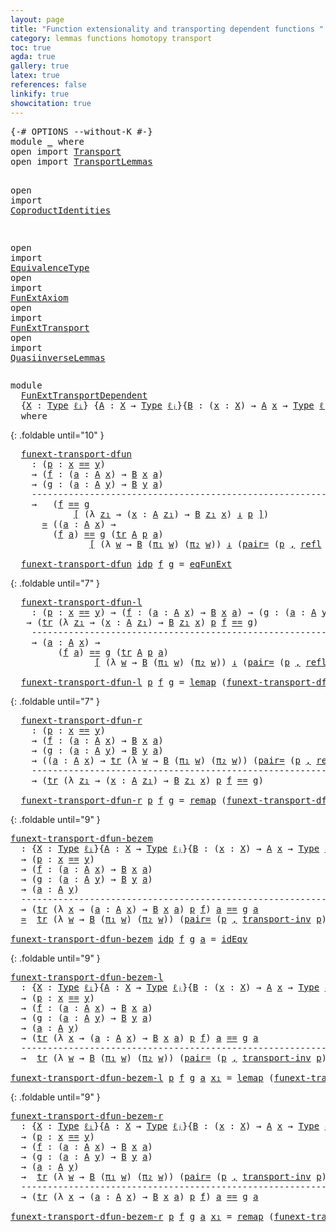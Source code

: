 ```yaml
---
layout: page
title: "Function extensionality and transporting dependent functions "
category: lemmas functions homotopy transport
toc: true
agda: true
gallery: true
latex: true
references: false
linkify: true
showcitation: true
---
```


<div class="hide" >
<pre class="Agda">
<a id="271" class="Symbol">{-#</a> <a id="275" class="Keyword">OPTIONS</a> <a id="283" class="Pragma">--without-K</a> <a id="295" class="Symbol">#-}</a>
<a id="299" class="Keyword">module</a> <a id="306" href="FunExtTransportDependent.html" class="Module">_</a> <a id="308" class="Keyword">where</a>
<a id="314" class="Keyword">open</a> <a id="319" class="Keyword">import</a> <a id="326" href="Transport.html" class="Module">Transport</a>
<a id="336" class="Keyword">open</a> <a id="341" class="Keyword">import</a> <a id="348" href="TransportLemmas.html" class="Module">TransportLemmas</a>

<a id="365" class="Keyword">open</a> <a id="370" class="Keyword">import</a> <a id="377" href="CoproductIdentities.html" class="Module">CoproductIdentities</a>

<a id="398" class="Keyword">open</a> <a id="403" class="Keyword">import</a> <a id="410" href="EquivalenceType.html" class="Module">EquivalenceType</a>
<a id="426" class="Keyword">open</a> <a id="431" class="Keyword">import</a> <a id="438" href="FunExtAxiom.html" class="Module">FunExtAxiom</a>
<a id="450" class="Keyword">open</a> <a id="455" class="Keyword">import</a> <a id="462" href="FunExtTransport.html" class="Module">FunExtTransport</a>
<a id="478" class="Keyword">open</a> <a id="483" class="Keyword">import</a> <a id="490" href="QuasiinverseLemmas.html" class="Module">QuasiinverseLemmas</a>
</pre>
</div>

<pre class="Agda">
<a id="541" class="Keyword">module</a>
  <a id="FunExtTransportDependent"></a><a id="550" href="FunExtTransportDependent.html#550" class="Module">FunExtTransportDependent</a>
  <a id="577" class="Symbol">{</a><a id="578" href="FunExtTransportDependent.html#578" class="Bound">X</a> <a id="580" class="Symbol">:</a> <a id="582" href="Intro.html#2793" class="Function">Type</a> <a id="587" href="Intro.html#3375" class="Generalizable">ℓᵢ</a><a id="589" class="Symbol">}</a> <a id="591" class="Symbol">{</a><a id="592" href="FunExtTransportDependent.html#592" class="Bound">A</a> <a id="594" class="Symbol">:</a> <a id="596" href="FunExtTransportDependent.html#578" class="Bound">X</a> <a id="598" class="Symbol">→</a> <a id="600" href="Intro.html#2793" class="Function">Type</a> <a id="605" href="Intro.html#3378" class="Generalizable">ℓⱼ</a><a id="607" class="Symbol">}{</a><a id="609" href="FunExtTransportDependent.html#609" class="Bound">B</a> <a id="611" class="Symbol">:</a> <a id="613" class="Symbol">(</a><a id="614" href="FunExtTransportDependent.html#614" class="Bound">x</a> <a id="616" class="Symbol">:</a> <a id="618" href="FunExtTransportDependent.html#578" class="Bound">X</a><a id="619" class="Symbol">)</a> <a id="621" class="Symbol">→</a> <a id="623" href="FunExtTransportDependent.html#592" class="Bound">A</a> <a id="625" href="FunExtTransportDependent.html#614" class="Bound">x</a> <a id="627" class="Symbol">→</a> <a id="629" href="Intro.html#2793" class="Function">Type</a> <a id="634" href="Intro.html#3378" class="Generalizable">ℓⱼ</a><a id="636" class="Symbol">}{</a><a id="638" href="FunExtTransportDependent.html#638" class="Bound">x</a> <a id="640" href="FunExtTransportDependent.html#640" class="Bound">y</a> <a id="642" class="Symbol">:</a> <a id="644" href="FunExtTransportDependent.html#578" class="Bound">X</a><a id="645" class="Symbol">}</a>
  <a id="649" class="Keyword">where</a>
</pre>

{: .foldable until="10" }
<pre class="Agda">
  <a id="FunExtTransportDependent.funext-transport-dfun"></a><a id="708" href="FunExtTransportDependent.html#708" class="Function">funext-transport-dfun</a>
    <a id="734" class="Symbol">:</a> <a id="736" class="Symbol">(</a><a id="737" href="FunExtTransportDependent.html#737" class="Bound">p</a> <a id="739" class="Symbol">:</a> <a id="741" href="FunExtTransportDependent.html#638" class="Bound">x</a> <a id="743" href="BasicTypes.html#4338" class="Datatype Operator">==</a> <a id="746" href="FunExtTransportDependent.html#640" class="Bound">y</a><a id="747" class="Symbol">)</a>
    <a id="753" class="Symbol">→</a> <a id="755" class="Symbol">(</a><a id="756" href="FunExtTransportDependent.html#756" class="Bound">f</a> <a id="758" class="Symbol">:</a> <a id="760" class="Symbol">(</a><a id="761" href="FunExtTransportDependent.html#761" class="Bound">a</a> <a id="763" class="Symbol">:</a> <a id="765" href="FunExtTransportDependent.html#592" class="Bound">A</a> <a id="767" href="FunExtTransportDependent.html#638" class="Bound">x</a><a id="768" class="Symbol">)</a> <a id="770" class="Symbol">→</a> <a id="772" href="FunExtTransportDependent.html#609" class="Bound">B</a> <a id="774" href="FunExtTransportDependent.html#638" class="Bound">x</a> <a id="776" href="FunExtTransportDependent.html#761" class="Bound">a</a><a id="777" class="Symbol">)</a>
    <a id="783" class="Symbol">→</a> <a id="785" class="Symbol">(</a><a id="786" href="FunExtTransportDependent.html#786" class="Bound">g</a> <a id="788" class="Symbol">:</a> <a id="790" class="Symbol">(</a><a id="791" href="FunExtTransportDependent.html#791" class="Bound">a</a> <a id="793" class="Symbol">:</a> <a id="795" href="FunExtTransportDependent.html#592" class="Bound">A</a> <a id="797" href="FunExtTransportDependent.html#640" class="Bound">y</a><a id="798" class="Symbol">)</a> <a id="800" class="Symbol">→</a> <a id="802" href="FunExtTransportDependent.html#609" class="Bound">B</a> <a id="804" href="FunExtTransportDependent.html#640" class="Bound">y</a> <a id="806" href="FunExtTransportDependent.html#791" class="Bound">a</a><a id="807" class="Symbol">)</a>
    <a id="813" class="Comment">----------------------------------------------------------------------------</a>
    <a id="894" class="Symbol">→</a>   <a id="898" class="Symbol">(</a><a id="899" href="FunExtTransportDependent.html#756" class="Bound">f</a> <a id="901" href="Transport.html#1598" class="Function">==</a> <a id="904" href="FunExtTransportDependent.html#786" class="Bound">g</a>
            <a id="918" href="Transport.html#1598" class="Function">[</a> <a id="920" class="Symbol">(λ</a> <a id="923" href="FunExtTransportDependent.html#923" class="Bound">z₁</a> <a id="926" class="Symbol">→</a> <a id="928" class="Symbol">(</a><a id="929" href="FunExtTransportDependent.html#929" class="Bound">x</a> <a id="931" class="Symbol">:</a> <a id="933" href="FunExtTransportDependent.html#592" class="Bound">A</a> <a id="935" href="FunExtTransportDependent.html#923" class="Bound">z₁</a><a id="937" class="Symbol">)</a> <a id="939" class="Symbol">→</a> <a id="941" href="FunExtTransportDependent.html#609" class="Bound">B</a> <a id="943" href="FunExtTransportDependent.html#923" class="Bound">z₁</a> <a id="946" href="FunExtTransportDependent.html#929" class="Bound">x</a><a id="947" class="Symbol">)</a> <a id="949" href="Transport.html#1598" class="Function">↓</a> <a id="951" href="FunExtTransportDependent.html#737" class="Bound">p</a> <a id="953" href="Transport.html#1598" class="Function">]</a><a id="954" class="Symbol">)</a>
      <a id="962" href="EquivalenceType.html#1435" class="Function Operator">≃</a> <a id="964" class="Symbol">((</a><a id="966" href="FunExtTransportDependent.html#966" class="Bound">a</a> <a id="968" class="Symbol">:</a> <a id="970" href="FunExtTransportDependent.html#592" class="Bound">A</a> <a id="972" href="FunExtTransportDependent.html#638" class="Bound">x</a><a id="973" class="Symbol">)</a> <a id="975" class="Symbol">→</a>
        <a id="985" class="Symbol">(</a><a id="986" href="FunExtTransportDependent.html#756" class="Bound">f</a> <a id="988" href="FunExtTransportDependent.html#966" class="Bound">a</a><a id="989" class="Symbol">)</a> <a id="991" href="Transport.html#1598" class="Function">==</a> <a id="994" href="FunExtTransportDependent.html#786" class="Bound">g</a> <a id="996" class="Symbol">(</a><a id="997" href="Transport.html#663" class="Function">tr</a> <a id="1000" href="FunExtTransportDependent.html#592" class="Bound">A</a> <a id="1002" href="FunExtTransportDependent.html#737" class="Bound">p</a> <a id="1004" href="FunExtTransportDependent.html#966" class="Bound">a</a><a id="1005" class="Symbol">)</a>
               <a id="1022" href="Transport.html#1598" class="Function">[</a> <a id="1024" class="Symbol">(λ</a> <a id="1027" href="FunExtTransportDependent.html#1027" class="Bound">w</a> <a id="1029" class="Symbol">→</a> <a id="1031" href="FunExtTransportDependent.html#609" class="Bound">B</a> <a id="1033" class="Symbol">(</a><a id="1034" href="BasicTypes.html#1597" class="Field">π₁</a> <a id="1037" href="FunExtTransportDependent.html#1027" class="Bound">w</a><a id="1038" class="Symbol">)</a> <a id="1040" class="Symbol">(</a><a id="1041" href="BasicTypes.html#1608" class="Field">π₂</a> <a id="1044" href="FunExtTransportDependent.html#1027" class="Bound">w</a><a id="1045" class="Symbol">))</a> <a id="1048" href="Transport.html#1598" class="Function">↓</a> <a id="1050" class="Symbol">(</a><a id="1051" href="CoproductIdentities.html#2735" class="Function">pair=</a> <a id="1057" class="Symbol">(</a><a id="1058" href="FunExtTransportDependent.html#737" class="Bound">p</a> <a id="1060" href="BasicTypes.html#1581" class="InductiveConstructor Operator">,</a> <a id="1062" href="BasicTypes.html#4630" class="Function">refl</a> <a id="1067" class="Symbol">(</a><a id="1068" href="Transport.html#663" class="Function">tr</a> <a id="1071" href="FunExtTransportDependent.html#592" class="Bound">A</a> <a id="1073" href="FunExtTransportDependent.html#737" class="Bound">p</a> <a id="1075" href="FunExtTransportDependent.html#966" class="Bound">a</a><a id="1076" class="Symbol">)))</a> <a id="1080" href="Transport.html#1598" class="Function">]</a><a id="1081" class="Symbol">)</a>

  <a id="1086" href="FunExtTransportDependent.html#708" class="Function">funext-transport-dfun</a> <a id="1108" href="BasicTypes.html#4393" class="InductiveConstructor">idp</a> <a id="1112" href="FunExtTransportDependent.html#1112" class="Bound">f</a> <a id="1114" href="FunExtTransportDependent.html#1114" class="Bound">g</a> <a id="1116" class="Symbol">=</a> <a id="1118" href="FunExtAxiom.html#772" class="Function">eqFunExt</a>
</pre>

{: .foldable until="7" }
<pre class="Agda">
  <a id="FunExtTransportDependent.funext-transport-dfun-l"></a><a id="1179" href="FunExtTransportDependent.html#1179" class="Function">funext-transport-dfun-l</a>
    <a id="1207" class="Symbol">:</a> <a id="1209" class="Symbol">(</a><a id="1210" href="FunExtTransportDependent.html#1210" class="Bound">p</a> <a id="1212" class="Symbol">:</a> <a id="1214" href="FunExtTransportDependent.html#638" class="Bound">x</a> <a id="1216" href="BasicTypes.html#4338" class="Datatype Operator">==</a> <a id="1219" href="FunExtTransportDependent.html#640" class="Bound">y</a><a id="1220" class="Symbol">)</a> <a id="1222" class="Symbol">→</a> <a id="1224" class="Symbol">(</a><a id="1225" href="FunExtTransportDependent.html#1225" class="Bound">f</a> <a id="1227" class="Symbol">:</a> <a id="1229" class="Symbol">(</a><a id="1230" href="FunExtTransportDependent.html#1230" class="Bound">a</a> <a id="1232" class="Symbol">:</a> <a id="1234" href="FunExtTransportDependent.html#592" class="Bound">A</a> <a id="1236" href="FunExtTransportDependent.html#638" class="Bound">x</a><a id="1237" class="Symbol">)</a> <a id="1239" class="Symbol">→</a> <a id="1241" href="FunExtTransportDependent.html#609" class="Bound">B</a> <a id="1243" href="FunExtTransportDependent.html#638" class="Bound">x</a> <a id="1245" href="FunExtTransportDependent.html#1230" class="Bound">a</a><a id="1246" class="Symbol">)</a> <a id="1248" class="Symbol">→</a> <a id="1250" class="Symbol">(</a><a id="1251" href="FunExtTransportDependent.html#1251" class="Bound">g</a> <a id="1253" class="Symbol">:</a> <a id="1255" class="Symbol">(</a><a id="1256" href="FunExtTransportDependent.html#1256" class="Bound">a</a> <a id="1258" class="Symbol">:</a> <a id="1260" href="FunExtTransportDependent.html#592" class="Bound">A</a> <a id="1262" href="FunExtTransportDependent.html#640" class="Bound">y</a><a id="1263" class="Symbol">)</a> <a id="1265" class="Symbol">→</a> <a id="1267" href="FunExtTransportDependent.html#609" class="Bound">B</a> <a id="1269" href="FunExtTransportDependent.html#640" class="Bound">y</a> <a id="1271" href="FunExtTransportDependent.html#1256" class="Bound">a</a><a id="1272" class="Symbol">)</a>
   <a id="1277" class="Symbol">→</a> <a id="1279" class="Symbol">(</a><a id="1280" href="Transport.html#663" class="Function">tr</a> <a id="1283" class="Symbol">(λ</a> <a id="1286" href="FunExtTransportDependent.html#1286" class="Bound">z₁</a> <a id="1289" class="Symbol">→</a> <a id="1291" class="Symbol">(</a><a id="1292" href="FunExtTransportDependent.html#1292" class="Bound">x</a> <a id="1294" class="Symbol">:</a> <a id="1296" href="FunExtTransportDependent.html#592" class="Bound">A</a> <a id="1298" href="FunExtTransportDependent.html#1286" class="Bound">z₁</a><a id="1300" class="Symbol">)</a> <a id="1302" class="Symbol">→</a> <a id="1304" href="FunExtTransportDependent.html#609" class="Bound">B</a> <a id="1306" href="FunExtTransportDependent.html#1286" class="Bound">z₁</a> <a id="1309" href="FunExtTransportDependent.html#1292" class="Bound">x</a><a id="1310" class="Symbol">)</a> <a id="1312" href="FunExtTransportDependent.html#1210" class="Bound">p</a> <a id="1314" href="FunExtTransportDependent.html#1225" class="Bound">f</a> <a id="1316" href="BasicTypes.html#4338" class="Datatype Operator">==</a> <a id="1319" href="FunExtTransportDependent.html#1251" class="Bound">g</a><a id="1320" class="Symbol">)</a>
    <a id="1326" class="Comment">---------------------------------------------------------------------------</a>
    <a id="1406" class="Symbol">→</a> <a id="1408" class="Symbol">(</a><a id="1409" href="FunExtTransportDependent.html#1409" class="Bound">a</a> <a id="1411" class="Symbol">:</a> <a id="1413" href="FunExtTransportDependent.html#592" class="Bound">A</a> <a id="1415" href="FunExtTransportDependent.html#638" class="Bound">x</a><a id="1416" class="Symbol">)</a> <a id="1418" class="Symbol">→</a>
         <a id="1429" class="Symbol">(</a><a id="1430" href="FunExtTransportDependent.html#1225" class="Bound">f</a> <a id="1432" href="FunExtTransportDependent.html#1409" class="Bound">a</a><a id="1433" class="Symbol">)</a> <a id="1435" href="Transport.html#1598" class="Function">==</a> <a id="1438" href="FunExtTransportDependent.html#1251" class="Bound">g</a> <a id="1440" class="Symbol">(</a><a id="1441" href="Transport.html#663" class="Function">tr</a> <a id="1444" href="FunExtTransportDependent.html#592" class="Bound">A</a> <a id="1446" href="FunExtTransportDependent.html#1210" class="Bound">p</a> <a id="1448" href="FunExtTransportDependent.html#1409" class="Bound">a</a><a id="1449" class="Symbol">)</a>
                <a id="1467" href="Transport.html#1598" class="Function">[</a> <a id="1469" class="Symbol">(λ</a> <a id="1472" href="FunExtTransportDependent.html#1472" class="Bound">w</a> <a id="1474" class="Symbol">→</a> <a id="1476" href="FunExtTransportDependent.html#609" class="Bound">B</a> <a id="1478" class="Symbol">(</a><a id="1479" href="BasicTypes.html#1597" class="Field">π₁</a> <a id="1482" href="FunExtTransportDependent.html#1472" class="Bound">w</a><a id="1483" class="Symbol">)</a> <a id="1485" class="Symbol">(</a><a id="1486" href="BasicTypes.html#1608" class="Field">π₂</a> <a id="1489" href="FunExtTransportDependent.html#1472" class="Bound">w</a><a id="1490" class="Symbol">))</a> <a id="1493" href="Transport.html#1598" class="Function">↓</a> <a id="1495" class="Symbol">(</a><a id="1496" href="CoproductIdentities.html#2735" class="Function">pair=</a> <a id="1502" class="Symbol">(</a><a id="1503" href="FunExtTransportDependent.html#1210" class="Bound">p</a> <a id="1505" href="BasicTypes.html#1581" class="InductiveConstructor Operator">,</a> <a id="1507" href="BasicTypes.html#4630" class="Function">refl</a> <a id="1512" class="Symbol">(</a><a id="1513" href="Transport.html#663" class="Function">tr</a> <a id="1516" href="FunExtTransportDependent.html#592" class="Bound">A</a> <a id="1518" href="FunExtTransportDependent.html#1210" class="Bound">p</a> <a id="1520" href="FunExtTransportDependent.html#1409" class="Bound">a</a><a id="1521" class="Symbol">)))</a> <a id="1525" href="Transport.html#1598" class="Function">]</a>

  <a id="1530" href="FunExtTransportDependent.html#1179" class="Function">funext-transport-dfun-l</a> <a id="1554" href="FunExtTransportDependent.html#1554" class="Bound">p</a> <a id="1556" href="FunExtTransportDependent.html#1556" class="Bound">f</a> <a id="1558" href="FunExtTransportDependent.html#1558" class="Bound">g</a> <a id="1560" class="Symbol">=</a> <a id="1562" href="EquivalenceType.html#1651" class="Function">lemap</a> <a id="1568" class="Symbol">(</a><a id="1569" href="FunExtTransportDependent.html#708" class="Function">funext-transport-dfun</a> <a id="1591" href="FunExtTransportDependent.html#1554" class="Bound">p</a> <a id="1593" class="Symbol">_</a> <a id="1595" class="Symbol">_)</a>
</pre>

{: .foldable until="7" }
<pre class="Agda">
  <a id="FunExtTransportDependent.funext-transport-dfun-r"></a><a id="1650" href="FunExtTransportDependent.html#1650" class="Function">funext-transport-dfun-r</a>
    <a id="1678" class="Symbol">:</a> <a id="1680" class="Symbol">(</a><a id="1681" href="FunExtTransportDependent.html#1681" class="Bound">p</a> <a id="1683" class="Symbol">:</a> <a id="1685" href="FunExtTransportDependent.html#638" class="Bound">x</a> <a id="1687" href="BasicTypes.html#4338" class="Datatype Operator">==</a> <a id="1690" href="FunExtTransportDependent.html#640" class="Bound">y</a><a id="1691" class="Symbol">)</a>
    <a id="1697" class="Symbol">→</a> <a id="1699" class="Symbol">(</a><a id="1700" href="FunExtTransportDependent.html#1700" class="Bound">f</a> <a id="1702" class="Symbol">:</a> <a id="1704" class="Symbol">(</a><a id="1705" href="FunExtTransportDependent.html#1705" class="Bound">a</a> <a id="1707" class="Symbol">:</a> <a id="1709" href="FunExtTransportDependent.html#592" class="Bound">A</a> <a id="1711" href="FunExtTransportDependent.html#638" class="Bound">x</a><a id="1712" class="Symbol">)</a> <a id="1714" class="Symbol">→</a> <a id="1716" href="FunExtTransportDependent.html#609" class="Bound">B</a> <a id="1718" href="FunExtTransportDependent.html#638" class="Bound">x</a> <a id="1720" href="FunExtTransportDependent.html#1705" class="Bound">a</a><a id="1721" class="Symbol">)</a>
    <a id="1727" class="Symbol">→</a> <a id="1729" class="Symbol">(</a><a id="1730" href="FunExtTransportDependent.html#1730" class="Bound">g</a> <a id="1732" class="Symbol">:</a> <a id="1734" class="Symbol">(</a><a id="1735" href="FunExtTransportDependent.html#1735" class="Bound">a</a> <a id="1737" class="Symbol">:</a> <a id="1739" href="FunExtTransportDependent.html#592" class="Bound">A</a> <a id="1741" href="FunExtTransportDependent.html#640" class="Bound">y</a><a id="1742" class="Symbol">)</a> <a id="1744" class="Symbol">→</a> <a id="1746" href="FunExtTransportDependent.html#609" class="Bound">B</a> <a id="1748" href="FunExtTransportDependent.html#640" class="Bound">y</a> <a id="1750" href="FunExtTransportDependent.html#1735" class="Bound">a</a><a id="1751" class="Symbol">)</a>
    <a id="1757" class="Symbol">→</a> <a id="1759" class="Symbol">((</a><a id="1761" href="FunExtTransportDependent.html#1761" class="Bound">a</a> <a id="1763" class="Symbol">:</a> <a id="1765" href="FunExtTransportDependent.html#592" class="Bound">A</a> <a id="1767" href="FunExtTransportDependent.html#638" class="Bound">x</a><a id="1768" class="Symbol">)</a> <a id="1770" class="Symbol">→</a> <a id="1772" href="Transport.html#663" class="Function">tr</a> <a id="1775" class="Symbol">(λ</a> <a id="1778" href="FunExtTransportDependent.html#1778" class="Bound">w</a> <a id="1780" class="Symbol">→</a> <a id="1782" href="FunExtTransportDependent.html#609" class="Bound">B</a> <a id="1784" class="Symbol">(</a><a id="1785" href="BasicTypes.html#1597" class="Field">π₁</a> <a id="1788" href="FunExtTransportDependent.html#1778" class="Bound">w</a><a id="1789" class="Symbol">)</a> <a id="1791" class="Symbol">(</a><a id="1792" href="BasicTypes.html#1608" class="Field">π₂</a> <a id="1795" href="FunExtTransportDependent.html#1778" class="Bound">w</a><a id="1796" class="Symbol">))</a> <a id="1799" class="Symbol">(</a><a id="1800" href="CoproductIdentities.html#2735" class="Function">pair=</a> <a id="1806" class="Symbol">(</a><a id="1807" href="FunExtTransportDependent.html#1681" class="Bound">p</a> <a id="1809" href="BasicTypes.html#1581" class="InductiveConstructor Operator">,</a> <a id="1811" href="BasicTypes.html#4630" class="Function">refl</a> <a id="1816" class="Symbol">(</a><a id="1817" href="Transport.html#663" class="Function">tr</a> <a id="1820" href="FunExtTransportDependent.html#592" class="Bound">A</a> <a id="1822" href="FunExtTransportDependent.html#1681" class="Bound">p</a> <a id="1824" href="FunExtTransportDependent.html#1761" class="Bound">a</a><a id="1825" class="Symbol">)))</a> <a id="1829" class="Symbol">(</a><a id="1830" href="FunExtTransportDependent.html#1700" class="Bound">f</a> <a id="1832" href="FunExtTransportDependent.html#1761" class="Bound">a</a><a id="1833" class="Symbol">)</a> <a id="1835" href="BasicTypes.html#4338" class="Datatype Operator">==</a> <a id="1838" href="FunExtTransportDependent.html#1730" class="Bound">g</a> <a id="1840" class="Symbol">(</a><a id="1841" href="Transport.html#663" class="Function">tr</a> <a id="1844" href="FunExtTransportDependent.html#592" class="Bound">A</a> <a id="1846" href="FunExtTransportDependent.html#1681" class="Bound">p</a> <a id="1848" href="FunExtTransportDependent.html#1761" class="Bound">a</a><a id="1849" class="Symbol">))</a>
    <a id="1856" class="Comment">--------------------------------------------------------------------------</a>
    <a id="1935" class="Symbol">→</a> <a id="1937" class="Symbol">(</a><a id="1938" href="Transport.html#663" class="Function">tr</a> <a id="1941" class="Symbol">(λ</a> <a id="1944" href="FunExtTransportDependent.html#1944" class="Bound">z₁</a> <a id="1947" class="Symbol">→</a> <a id="1949" class="Symbol">(</a><a id="1950" href="FunExtTransportDependent.html#1950" class="Bound">x</a> <a id="1952" class="Symbol">:</a> <a id="1954" href="FunExtTransportDependent.html#592" class="Bound">A</a> <a id="1956" href="FunExtTransportDependent.html#1944" class="Bound">z₁</a><a id="1958" class="Symbol">)</a> <a id="1960" class="Symbol">→</a> <a id="1962" href="FunExtTransportDependent.html#609" class="Bound">B</a> <a id="1964" href="FunExtTransportDependent.html#1944" class="Bound">z₁</a> <a id="1967" href="FunExtTransportDependent.html#1950" class="Bound">x</a><a id="1968" class="Symbol">)</a> <a id="1970" href="FunExtTransportDependent.html#1681" class="Bound">p</a> <a id="1972" href="FunExtTransportDependent.html#1700" class="Bound">f</a> <a id="1974" href="BasicTypes.html#4338" class="Datatype Operator">==</a> <a id="1977" href="FunExtTransportDependent.html#1730" class="Bound">g</a><a id="1978" class="Symbol">)</a>

  <a id="1983" href="FunExtTransportDependent.html#1650" class="Function">funext-transport-dfun-r</a> <a id="2007" href="FunExtTransportDependent.html#2007" class="Bound">p</a> <a id="2009" href="FunExtTransportDependent.html#2009" class="Bound">f</a> <a id="2011" href="FunExtTransportDependent.html#2011" class="Bound">g</a> <a id="2013" class="Symbol">=</a> <a id="2015" href="EquivalenceType.html#1901" class="Function">remap</a> <a id="2021" class="Symbol">(</a><a id="2022" href="FunExtTransportDependent.html#708" class="Function">funext-transport-dfun</a> <a id="2044" href="FunExtTransportDependent.html#2007" class="Bound">p</a> <a id="2046" class="Symbol">_</a> <a id="2048" class="Symbol">_)</a>
</pre>

{: .foldable until="9" }
<pre class="Agda">
<a id="funext-transport-dfun-bezem"></a><a id="2101" href="FunExtTransportDependent.html#2101" class="Function">funext-transport-dfun-bezem</a>
  <a id="2131" class="Symbol">:</a> <a id="2133" class="Symbol">{</a><a id="2134" href="FunExtTransportDependent.html#2134" class="Bound">X</a> <a id="2136" class="Symbol">:</a> <a id="2138" href="Intro.html#2793" class="Function">Type</a> <a id="2143" href="Intro.html#3375" class="Generalizable">ℓᵢ</a><a id="2145" class="Symbol">}{</a><a id="2147" href="FunExtTransportDependent.html#2147" class="Bound">A</a> <a id="2149" class="Symbol">:</a> <a id="2151" href="FunExtTransportDependent.html#2134" class="Bound">X</a> <a id="2153" class="Symbol">→</a> <a id="2155" href="Intro.html#2793" class="Function">Type</a> <a id="2160" href="Intro.html#3378" class="Generalizable">ℓⱼ</a><a id="2162" class="Symbol">}{</a><a id="2164" href="FunExtTransportDependent.html#2164" class="Bound">B</a> <a id="2166" class="Symbol">:</a> <a id="2168" class="Symbol">(</a><a id="2169" href="FunExtTransportDependent.html#2169" class="Bound">x</a> <a id="2171" class="Symbol">:</a> <a id="2173" href="FunExtTransportDependent.html#2134" class="Bound">X</a><a id="2174" class="Symbol">)</a> <a id="2176" class="Symbol">→</a> <a id="2178" href="FunExtTransportDependent.html#2147" class="Bound">A</a> <a id="2180" href="FunExtTransportDependent.html#2169" class="Bound">x</a> <a id="2182" class="Symbol">→</a> <a id="2184" href="Intro.html#2793" class="Function">Type</a> <a id="2189" href="Intro.html#3378" class="Generalizable">ℓⱼ</a><a id="2191" class="Symbol">}</a> <a id="2193" class="Symbol">{</a><a id="2194" href="FunExtTransportDependent.html#2194" class="Bound">x</a> <a id="2196" href="FunExtTransportDependent.html#2196" class="Bound">y</a> <a id="2198" class="Symbol">:</a> <a id="2200" href="FunExtTransportDependent.html#2134" class="Bound">X</a><a id="2201" class="Symbol">}</a>
  <a id="2205" class="Symbol">→</a> <a id="2207" class="Symbol">(</a><a id="2208" href="FunExtTransportDependent.html#2208" class="Bound">p</a> <a id="2210" class="Symbol">:</a> <a id="2212" href="FunExtTransportDependent.html#2194" class="Bound">x</a> <a id="2214" href="BasicTypes.html#4338" class="Datatype Operator">==</a> <a id="2217" href="FunExtTransportDependent.html#2196" class="Bound">y</a><a id="2218" class="Symbol">)</a>
  <a id="2222" class="Symbol">→</a> <a id="2224" class="Symbol">(</a><a id="2225" href="FunExtTransportDependent.html#2225" class="Bound">f</a> <a id="2227" class="Symbol">:</a> <a id="2229" class="Symbol">(</a><a id="2230" href="FunExtTransportDependent.html#2230" class="Bound">a</a> <a id="2232" class="Symbol">:</a> <a id="2234" href="FunExtTransportDependent.html#2147" class="Bound">A</a> <a id="2236" href="FunExtTransportDependent.html#2194" class="Bound">x</a><a id="2237" class="Symbol">)</a> <a id="2239" class="Symbol">→</a> <a id="2241" href="FunExtTransportDependent.html#2164" class="Bound">B</a> <a id="2243" href="FunExtTransportDependent.html#2194" class="Bound">x</a> <a id="2245" href="FunExtTransportDependent.html#2230" class="Bound">a</a><a id="2246" class="Symbol">)</a>
  <a id="2250" class="Symbol">→</a> <a id="2252" class="Symbol">(</a><a id="2253" href="FunExtTransportDependent.html#2253" class="Bound">g</a> <a id="2255" class="Symbol">:</a> <a id="2257" class="Symbol">(</a><a id="2258" href="FunExtTransportDependent.html#2258" class="Bound">a</a> <a id="2260" class="Symbol">:</a> <a id="2262" href="FunExtTransportDependent.html#2147" class="Bound">A</a> <a id="2264" href="FunExtTransportDependent.html#2196" class="Bound">y</a><a id="2265" class="Symbol">)</a> <a id="2267" class="Symbol">→</a> <a id="2269" href="FunExtTransportDependent.html#2164" class="Bound">B</a> <a id="2271" href="FunExtTransportDependent.html#2196" class="Bound">y</a> <a id="2273" href="FunExtTransportDependent.html#2258" class="Bound">a</a><a id="2274" class="Symbol">)</a>
  <a id="2278" class="Symbol">→</a> <a id="2280" class="Symbol">(</a><a id="2281" href="FunExtTransportDependent.html#2281" class="Bound">a</a> <a id="2283" class="Symbol">:</a> <a id="2285" href="FunExtTransportDependent.html#2147" class="Bound">A</a> <a id="2287" href="FunExtTransportDependent.html#2196" class="Bound">y</a><a id="2288" class="Symbol">)</a>
  <a id="2292" class="Comment">------------------------------------------------------------------------------------</a>
  <a id="2379" class="Symbol">→</a> <a id="2381" class="Symbol">(</a><a id="2382" href="Transport.html#663" class="Function">tr</a> <a id="2385" class="Symbol">(λ</a> <a id="2388" href="FunExtTransportDependent.html#2388" class="Bound">x</a> <a id="2390" class="Symbol">→</a> <a id="2392" class="Symbol">(</a><a id="2393" href="FunExtTransportDependent.html#2393" class="Bound">a</a> <a id="2395" class="Symbol">:</a> <a id="2397" href="FunExtTransportDependent.html#2147" class="Bound">A</a> <a id="2399" href="FunExtTransportDependent.html#2388" class="Bound">x</a><a id="2400" class="Symbol">)</a> <a id="2402" class="Symbol">→</a> <a id="2404" href="FunExtTransportDependent.html#2164" class="Bound">B</a> <a id="2406" href="FunExtTransportDependent.html#2388" class="Bound">x</a> <a id="2408" href="FunExtTransportDependent.html#2393" class="Bound">a</a><a id="2409" class="Symbol">)</a> <a id="2411" href="FunExtTransportDependent.html#2208" class="Bound">p</a> <a id="2413" href="FunExtTransportDependent.html#2225" class="Bound">f</a><a id="2414" class="Symbol">)</a> <a id="2416" href="FunExtTransportDependent.html#2281" class="Bound">a</a> <a id="2418" href="BasicTypes.html#4338" class="Datatype Operator">==</a> <a id="2421" href="FunExtTransportDependent.html#2253" class="Bound">g</a> <a id="2423" href="FunExtTransportDependent.html#2281" class="Bound">a</a>
  <a id="2427" href="EquivalenceType.html#1435" class="Function Operator">≃</a>  <a id="2430" href="Transport.html#663" class="Function">tr</a> <a id="2433" class="Symbol">(λ</a> <a id="2436" href="FunExtTransportDependent.html#2436" class="Bound">w</a> <a id="2438" class="Symbol">→</a> <a id="2440" href="FunExtTransportDependent.html#2164" class="Bound">B</a> <a id="2442" class="Symbol">(</a><a id="2443" href="BasicTypes.html#1597" class="Field">π₁</a> <a id="2446" href="FunExtTransportDependent.html#2436" class="Bound">w</a><a id="2447" class="Symbol">)</a> <a id="2449" class="Symbol">(</a><a id="2450" href="BasicTypes.html#1608" class="Field">π₂</a> <a id="2453" href="FunExtTransportDependent.html#2436" class="Bound">w</a><a id="2454" class="Symbol">))</a> <a id="2457" class="Symbol">(</a><a id="2458" href="CoproductIdentities.html#2735" class="Function">pair=</a> <a id="2464" class="Symbol">(</a><a id="2465" href="FunExtTransportDependent.html#2208" class="Bound">p</a> <a id="2467" href="BasicTypes.html#1581" class="InductiveConstructor Operator">,</a> <a id="2469" href="TransportLemmas.html#4090" class="Function">transport-inv</a> <a id="2483" href="FunExtTransportDependent.html#2208" class="Bound">p</a><a id="2484" class="Symbol">))</a> <a id="2487" class="Symbol">(</a><a id="2488" href="FunExtTransportDependent.html#2225" class="Bound">f</a> <a id="2490" class="Symbol">(</a><a id="2491" href="Transport.html#663" class="Function">tr</a> <a id="2494" href="FunExtTransportDependent.html#2147" class="Bound">A</a> <a id="2496" class="Symbol">(</a><a id="2497" href="BasicFunctions.html#4249" class="Function Operator">!</a> <a id="2499" href="FunExtTransportDependent.html#2208" class="Bound">p</a><a id="2500" class="Symbol">)</a><a id="2501" href="FunExtTransportDependent.html#2281" class="Bound">a</a><a id="2502" class="Symbol">))</a> <a id="2505" href="BasicTypes.html#4338" class="Datatype Operator">==</a> <a id="2508" href="FunExtTransportDependent.html#2253" class="Bound">g</a> <a id="2510" href="FunExtTransportDependent.html#2281" class="Bound">a</a>

<a id="2513" href="FunExtTransportDependent.html#2101" class="Function">funext-transport-dfun-bezem</a> <a id="2541" href="BasicTypes.html#4393" class="InductiveConstructor">idp</a> <a id="2545" href="FunExtTransportDependent.html#2545" class="Bound">f</a> <a id="2547" href="FunExtTransportDependent.html#2547" class="Bound">g</a> <a id="2549" href="FunExtTransportDependent.html#2549" class="Bound">a</a> <a id="2551" class="Symbol">=</a> <a id="2553" href="QuasiinverseLemmas.html#1402" class="Function">idEqv</a>
</pre>

{: .foldable until="9" }
<pre class="Agda">
<a id="funext-transport-dfun-bezem-l"></a><a id="2609" href="FunExtTransportDependent.html#2609" class="Function">funext-transport-dfun-bezem-l</a>
  <a id="2641" class="Symbol">:</a> <a id="2643" class="Symbol">{</a><a id="2644" href="FunExtTransportDependent.html#2644" class="Bound">X</a> <a id="2646" class="Symbol">:</a> <a id="2648" href="Intro.html#2793" class="Function">Type</a> <a id="2653" href="Intro.html#3375" class="Generalizable">ℓᵢ</a><a id="2655" class="Symbol">}{</a><a id="2657" href="FunExtTransportDependent.html#2657" class="Bound">A</a> <a id="2659" class="Symbol">:</a> <a id="2661" href="FunExtTransportDependent.html#2644" class="Bound">X</a> <a id="2663" class="Symbol">→</a> <a id="2665" href="Intro.html#2793" class="Function">Type</a> <a id="2670" href="Intro.html#3378" class="Generalizable">ℓⱼ</a><a id="2672" class="Symbol">}{</a><a id="2674" href="FunExtTransportDependent.html#2674" class="Bound">B</a> <a id="2676" class="Symbol">:</a> <a id="2678" class="Symbol">(</a><a id="2679" href="FunExtTransportDependent.html#2679" class="Bound">x</a> <a id="2681" class="Symbol">:</a> <a id="2683" href="FunExtTransportDependent.html#2644" class="Bound">X</a><a id="2684" class="Symbol">)</a> <a id="2686" class="Symbol">→</a> <a id="2688" href="FunExtTransportDependent.html#2657" class="Bound">A</a> <a id="2690" href="FunExtTransportDependent.html#2679" class="Bound">x</a> <a id="2692" class="Symbol">→</a> <a id="2694" href="Intro.html#2793" class="Function">Type</a> <a id="2699" href="Intro.html#3378" class="Generalizable">ℓⱼ</a><a id="2701" class="Symbol">}</a> <a id="2703" class="Symbol">{</a><a id="2704" href="FunExtTransportDependent.html#2704" class="Bound">x</a> <a id="2706" href="FunExtTransportDependent.html#2706" class="Bound">y</a> <a id="2708" class="Symbol">:</a> <a id="2710" href="FunExtTransportDependent.html#2644" class="Bound">X</a><a id="2711" class="Symbol">}</a>
  <a id="2715" class="Symbol">→</a> <a id="2717" class="Symbol">(</a><a id="2718" href="FunExtTransportDependent.html#2718" class="Bound">p</a> <a id="2720" class="Symbol">:</a> <a id="2722" href="FunExtTransportDependent.html#2704" class="Bound">x</a> <a id="2724" href="BasicTypes.html#4338" class="Datatype Operator">==</a> <a id="2727" href="FunExtTransportDependent.html#2706" class="Bound">y</a><a id="2728" class="Symbol">)</a>
  <a id="2732" class="Symbol">→</a> <a id="2734" class="Symbol">(</a><a id="2735" href="FunExtTransportDependent.html#2735" class="Bound">f</a> <a id="2737" class="Symbol">:</a> <a id="2739" class="Symbol">(</a><a id="2740" href="FunExtTransportDependent.html#2740" class="Bound">a</a> <a id="2742" class="Symbol">:</a> <a id="2744" href="FunExtTransportDependent.html#2657" class="Bound">A</a> <a id="2746" href="FunExtTransportDependent.html#2704" class="Bound">x</a><a id="2747" class="Symbol">)</a> <a id="2749" class="Symbol">→</a> <a id="2751" href="FunExtTransportDependent.html#2674" class="Bound">B</a> <a id="2753" href="FunExtTransportDependent.html#2704" class="Bound">x</a> <a id="2755" href="FunExtTransportDependent.html#2740" class="Bound">a</a><a id="2756" class="Symbol">)</a>
  <a id="2760" class="Symbol">→</a> <a id="2762" class="Symbol">(</a><a id="2763" href="FunExtTransportDependent.html#2763" class="Bound">g</a> <a id="2765" class="Symbol">:</a> <a id="2767" class="Symbol">(</a><a id="2768" href="FunExtTransportDependent.html#2768" class="Bound">a</a> <a id="2770" class="Symbol">:</a> <a id="2772" href="FunExtTransportDependent.html#2657" class="Bound">A</a> <a id="2774" href="FunExtTransportDependent.html#2706" class="Bound">y</a><a id="2775" class="Symbol">)</a> <a id="2777" class="Symbol">→</a> <a id="2779" href="FunExtTransportDependent.html#2674" class="Bound">B</a> <a id="2781" href="FunExtTransportDependent.html#2706" class="Bound">y</a> <a id="2783" href="FunExtTransportDependent.html#2768" class="Bound">a</a><a id="2784" class="Symbol">)</a>
  <a id="2788" class="Symbol">→</a> <a id="2790" class="Symbol">(</a><a id="2791" href="FunExtTransportDependent.html#2791" class="Bound">a</a> <a id="2793" class="Symbol">:</a> <a id="2795" href="FunExtTransportDependent.html#2657" class="Bound">A</a> <a id="2797" href="FunExtTransportDependent.html#2706" class="Bound">y</a><a id="2798" class="Symbol">)</a>
  <a id="2802" class="Symbol">→</a> <a id="2804" class="Symbol">(</a><a id="2805" href="Transport.html#663" class="Function">tr</a> <a id="2808" class="Symbol">(λ</a> <a id="2811" href="FunExtTransportDependent.html#2811" class="Bound">x</a> <a id="2813" class="Symbol">→</a> <a id="2815" class="Symbol">(</a><a id="2816" href="FunExtTransportDependent.html#2816" class="Bound">a</a> <a id="2818" class="Symbol">:</a> <a id="2820" href="FunExtTransportDependent.html#2657" class="Bound">A</a> <a id="2822" href="FunExtTransportDependent.html#2811" class="Bound">x</a><a id="2823" class="Symbol">)</a> <a id="2825" class="Symbol">→</a> <a id="2827" href="FunExtTransportDependent.html#2674" class="Bound">B</a> <a id="2829" href="FunExtTransportDependent.html#2811" class="Bound">x</a> <a id="2831" href="FunExtTransportDependent.html#2816" class="Bound">a</a><a id="2832" class="Symbol">)</a> <a id="2834" href="FunExtTransportDependent.html#2718" class="Bound">p</a> <a id="2836" href="FunExtTransportDependent.html#2735" class="Bound">f</a><a id="2837" class="Symbol">)</a> <a id="2839" href="FunExtTransportDependent.html#2791" class="Bound">a</a> <a id="2841" href="BasicTypes.html#4338" class="Datatype Operator">==</a> <a id="2844" href="FunExtTransportDependent.html#2763" class="Bound">g</a> <a id="2846" href="FunExtTransportDependent.html#2791" class="Bound">a</a>
  <a id="2850" class="Comment">------------------------------------------------------------------------------------</a>
  <a id="2937" class="Symbol">→</a>  <a id="2940" href="Transport.html#663" class="Function">tr</a> <a id="2943" class="Symbol">(λ</a> <a id="2946" href="FunExtTransportDependent.html#2946" class="Bound">w</a> <a id="2948" class="Symbol">→</a> <a id="2950" href="FunExtTransportDependent.html#2674" class="Bound">B</a> <a id="2952" class="Symbol">(</a><a id="2953" href="BasicTypes.html#1597" class="Field">π₁</a> <a id="2956" href="FunExtTransportDependent.html#2946" class="Bound">w</a><a id="2957" class="Symbol">)</a> <a id="2959" class="Symbol">(</a><a id="2960" href="BasicTypes.html#1608" class="Field">π₂</a> <a id="2963" href="FunExtTransportDependent.html#2946" class="Bound">w</a><a id="2964" class="Symbol">))</a> <a id="2967" class="Symbol">(</a><a id="2968" href="CoproductIdentities.html#2735" class="Function">pair=</a> <a id="2974" class="Symbol">(</a><a id="2975" href="FunExtTransportDependent.html#2718" class="Bound">p</a> <a id="2977" href="BasicTypes.html#1581" class="InductiveConstructor Operator">,</a> <a id="2979" href="TransportLemmas.html#4090" class="Function">transport-inv</a> <a id="2993" href="FunExtTransportDependent.html#2718" class="Bound">p</a><a id="2994" class="Symbol">))</a> <a id="2997" class="Symbol">(</a><a id="2998" href="FunExtTransportDependent.html#2735" class="Bound">f</a> <a id="3000" class="Symbol">(</a><a id="3001" href="Transport.html#663" class="Function">tr</a> <a id="3004" href="FunExtTransportDependent.html#2657" class="Bound">A</a> <a id="3006" class="Symbol">(</a><a id="3007" href="BasicFunctions.html#4249" class="Function Operator">!</a> <a id="3009" href="FunExtTransportDependent.html#2718" class="Bound">p</a><a id="3010" class="Symbol">)</a> <a id="3012" href="FunExtTransportDependent.html#2791" class="Bound">a</a><a id="3013" class="Symbol">))</a> <a id="3016" href="BasicTypes.html#4338" class="Datatype Operator">==</a> <a id="3019" href="FunExtTransportDependent.html#2763" class="Bound">g</a> <a id="3021" href="FunExtTransportDependent.html#2791" class="Bound">a</a>

<a id="3024" href="FunExtTransportDependent.html#2609" class="Function">funext-transport-dfun-bezem-l</a> <a id="3054" href="FunExtTransportDependent.html#3054" class="Bound">p</a> <a id="3056" href="FunExtTransportDependent.html#3056" class="Bound">f</a> <a id="3058" href="FunExtTransportDependent.html#3058" class="Bound">g</a> <a id="3060" href="FunExtTransportDependent.html#3060" class="Bound">a</a> <a id="3062" href="FunExtTransportDependent.html#3062" class="Bound">x₁</a> <a id="3065" class="Symbol">=</a> <a id="3067" href="EquivalenceType.html#1651" class="Function">lemap</a> <a id="3073" class="Symbol">(</a><a id="3074" href="FunExtTransportDependent.html#2101" class="Function">funext-transport-dfun-bezem</a> <a id="3102" href="FunExtTransportDependent.html#3054" class="Bound">p</a> <a id="3104" href="FunExtTransportDependent.html#3056" class="Bound">f</a> <a id="3106" href="FunExtTransportDependent.html#3058" class="Bound">g</a> <a id="3108" href="FunExtTransportDependent.html#3060" class="Bound">a</a><a id="3109" class="Symbol">)</a> <a id="3111" href="FunExtTransportDependent.html#3062" class="Bound">x₁</a>
</pre>

{: .foldable until="9" }
<pre class="Agda">
<a id="funext-transport-dfun-bezem-r"></a><a id="3164" href="FunExtTransportDependent.html#3164" class="Function">funext-transport-dfun-bezem-r</a>
  <a id="3196" class="Symbol">:</a> <a id="3198" class="Symbol">{</a><a id="3199" href="FunExtTransportDependent.html#3199" class="Bound">X</a> <a id="3201" class="Symbol">:</a> <a id="3203" href="Intro.html#2793" class="Function">Type</a> <a id="3208" href="Intro.html#3375" class="Generalizable">ℓᵢ</a><a id="3210" class="Symbol">}{</a><a id="3212" href="FunExtTransportDependent.html#3212" class="Bound">A</a> <a id="3214" class="Symbol">:</a> <a id="3216" href="FunExtTransportDependent.html#3199" class="Bound">X</a> <a id="3218" class="Symbol">→</a> <a id="3220" href="Intro.html#2793" class="Function">Type</a> <a id="3225" href="Intro.html#3378" class="Generalizable">ℓⱼ</a><a id="3227" class="Symbol">}{</a><a id="3229" href="FunExtTransportDependent.html#3229" class="Bound">B</a> <a id="3231" class="Symbol">:</a> <a id="3233" class="Symbol">(</a><a id="3234" href="FunExtTransportDependent.html#3234" class="Bound">x</a> <a id="3236" class="Symbol">:</a> <a id="3238" href="FunExtTransportDependent.html#3199" class="Bound">X</a><a id="3239" class="Symbol">)</a> <a id="3241" class="Symbol">→</a> <a id="3243" href="FunExtTransportDependent.html#3212" class="Bound">A</a> <a id="3245" href="FunExtTransportDependent.html#3234" class="Bound">x</a> <a id="3247" class="Symbol">→</a> <a id="3249" href="Intro.html#2793" class="Function">Type</a> <a id="3254" href="Intro.html#3378" class="Generalizable">ℓⱼ</a><a id="3256" class="Symbol">}</a> <a id="3258" class="Symbol">{</a><a id="3259" href="FunExtTransportDependent.html#3259" class="Bound">x</a> <a id="3261" href="FunExtTransportDependent.html#3261" class="Bound">y</a> <a id="3263" class="Symbol">:</a> <a id="3265" href="FunExtTransportDependent.html#3199" class="Bound">X</a><a id="3266" class="Symbol">}</a>
  <a id="3270" class="Symbol">→</a> <a id="3272" class="Symbol">(</a><a id="3273" href="FunExtTransportDependent.html#3273" class="Bound">p</a> <a id="3275" class="Symbol">:</a> <a id="3277" href="FunExtTransportDependent.html#3259" class="Bound">x</a> <a id="3279" href="BasicTypes.html#4338" class="Datatype Operator">==</a> <a id="3282" href="FunExtTransportDependent.html#3261" class="Bound">y</a><a id="3283" class="Symbol">)</a>
  <a id="3287" class="Symbol">→</a> <a id="3289" class="Symbol">(</a><a id="3290" href="FunExtTransportDependent.html#3290" class="Bound">f</a> <a id="3292" class="Symbol">:</a> <a id="3294" class="Symbol">(</a><a id="3295" href="FunExtTransportDependent.html#3295" class="Bound">a</a> <a id="3297" class="Symbol">:</a> <a id="3299" href="FunExtTransportDependent.html#3212" class="Bound">A</a> <a id="3301" href="FunExtTransportDependent.html#3259" class="Bound">x</a><a id="3302" class="Symbol">)</a> <a id="3304" class="Symbol">→</a> <a id="3306" href="FunExtTransportDependent.html#3229" class="Bound">B</a> <a id="3308" href="FunExtTransportDependent.html#3259" class="Bound">x</a> <a id="3310" href="FunExtTransportDependent.html#3295" class="Bound">a</a><a id="3311" class="Symbol">)</a>
  <a id="3315" class="Symbol">→</a> <a id="3317" class="Symbol">(</a><a id="3318" href="FunExtTransportDependent.html#3318" class="Bound">g</a> <a id="3320" class="Symbol">:</a> <a id="3322" class="Symbol">(</a><a id="3323" href="FunExtTransportDependent.html#3323" class="Bound">a</a> <a id="3325" class="Symbol">:</a> <a id="3327" href="FunExtTransportDependent.html#3212" class="Bound">A</a> <a id="3329" href="FunExtTransportDependent.html#3261" class="Bound">y</a><a id="3330" class="Symbol">)</a> <a id="3332" class="Symbol">→</a> <a id="3334" href="FunExtTransportDependent.html#3229" class="Bound">B</a> <a id="3336" href="FunExtTransportDependent.html#3261" class="Bound">y</a> <a id="3338" href="FunExtTransportDependent.html#3323" class="Bound">a</a><a id="3339" class="Symbol">)</a>
  <a id="3343" class="Symbol">→</a> <a id="3345" class="Symbol">(</a><a id="3346" href="FunExtTransportDependent.html#3346" class="Bound">a</a> <a id="3348" class="Symbol">:</a> <a id="3350" href="FunExtTransportDependent.html#3212" class="Bound">A</a> <a id="3352" href="FunExtTransportDependent.html#3261" class="Bound">y</a><a id="3353" class="Symbol">)</a>
  <a id="3357" class="Symbol">→</a>  <a id="3360" href="Transport.html#663" class="Function">tr</a> <a id="3363" class="Symbol">(λ</a> <a id="3366" href="FunExtTransportDependent.html#3366" class="Bound">w</a> <a id="3368" class="Symbol">→</a> <a id="3370" href="FunExtTransportDependent.html#3229" class="Bound">B</a> <a id="3372" class="Symbol">(</a><a id="3373" href="BasicTypes.html#1597" class="Field">π₁</a> <a id="3376" href="FunExtTransportDependent.html#3366" class="Bound">w</a><a id="3377" class="Symbol">)</a> <a id="3379" class="Symbol">(</a><a id="3380" href="BasicTypes.html#1608" class="Field">π₂</a> <a id="3383" href="FunExtTransportDependent.html#3366" class="Bound">w</a><a id="3384" class="Symbol">))</a> <a id="3387" class="Symbol">(</a><a id="3388" href="CoproductIdentities.html#2735" class="Function">pair=</a> <a id="3394" class="Symbol">(</a><a id="3395" href="FunExtTransportDependent.html#3273" class="Bound">p</a> <a id="3397" href="BasicTypes.html#1581" class="InductiveConstructor Operator">,</a> <a id="3399" href="TransportLemmas.html#4090" class="Function">transport-inv</a> <a id="3413" href="FunExtTransportDependent.html#3273" class="Bound">p</a><a id="3414" class="Symbol">))</a> <a id="3417" class="Symbol">(</a><a id="3418" href="FunExtTransportDependent.html#3290" class="Bound">f</a> <a id="3420" class="Symbol">(</a><a id="3421" href="Transport.html#663" class="Function">tr</a> <a id="3424" href="FunExtTransportDependent.html#3212" class="Bound">A</a> <a id="3426" class="Symbol">(</a><a id="3427" href="BasicFunctions.html#4249" class="Function Operator">!</a> <a id="3429" href="FunExtTransportDependent.html#3273" class="Bound">p</a><a id="3430" class="Symbol">)</a> <a id="3432" href="FunExtTransportDependent.html#3346" class="Bound">a</a><a id="3433" class="Symbol">))</a> <a id="3436" href="BasicTypes.html#4338" class="Datatype Operator">==</a> <a id="3439" href="FunExtTransportDependent.html#3318" class="Bound">g</a> <a id="3441" href="FunExtTransportDependent.html#3346" class="Bound">a</a>
  <a id="3445" class="Comment">------------------------------------------------------------------------------------</a>
  <a id="3532" class="Symbol">→</a> <a id="3534" class="Symbol">(</a><a id="3535" href="Transport.html#663" class="Function">tr</a> <a id="3538" class="Symbol">(λ</a> <a id="3541" href="FunExtTransportDependent.html#3541" class="Bound">x</a> <a id="3543" class="Symbol">→</a> <a id="3545" class="Symbol">(</a><a id="3546" href="FunExtTransportDependent.html#3546" class="Bound">a</a> <a id="3548" class="Symbol">:</a> <a id="3550" href="FunExtTransportDependent.html#3212" class="Bound">A</a> <a id="3552" href="FunExtTransportDependent.html#3541" class="Bound">x</a><a id="3553" class="Symbol">)</a> <a id="3555" class="Symbol">→</a> <a id="3557" href="FunExtTransportDependent.html#3229" class="Bound">B</a> <a id="3559" href="FunExtTransportDependent.html#3541" class="Bound">x</a> <a id="3561" href="FunExtTransportDependent.html#3546" class="Bound">a</a><a id="3562" class="Symbol">)</a> <a id="3564" href="FunExtTransportDependent.html#3273" class="Bound">p</a> <a id="3566" href="FunExtTransportDependent.html#3290" class="Bound">f</a><a id="3567" class="Symbol">)</a> <a id="3569" href="FunExtTransportDependent.html#3346" class="Bound">a</a> <a id="3571" href="BasicTypes.html#4338" class="Datatype Operator">==</a> <a id="3574" href="FunExtTransportDependent.html#3318" class="Bound">g</a> <a id="3576" href="FunExtTransportDependent.html#3346" class="Bound">a</a>

<a id="3579" href="FunExtTransportDependent.html#3164" class="Function">funext-transport-dfun-bezem-r</a> <a id="3609" href="FunExtTransportDependent.html#3609" class="Bound">p</a> <a id="3611" href="FunExtTransportDependent.html#3611" class="Bound">f</a> <a id="3613" href="FunExtTransportDependent.html#3613" class="Bound">g</a> <a id="3615" href="FunExtTransportDependent.html#3615" class="Bound">a</a> <a id="3617" href="FunExtTransportDependent.html#3617" class="Bound">x₁</a> <a id="3620" class="Symbol">=</a> <a id="3622" href="EquivalenceType.html#1901" class="Function">remap</a> <a id="3628" class="Symbol">(</a><a id="3629" href="FunExtTransportDependent.html#2101" class="Function">funext-transport-dfun-bezem</a> <a id="3657" href="FunExtTransportDependent.html#3609" class="Bound">p</a> <a id="3659" href="FunExtTransportDependent.html#3611" class="Bound">f</a> <a id="3661" href="FunExtTransportDependent.html#3613" class="Bound">g</a> <a id="3663" href="FunExtTransportDependent.html#3615" class="Bound">a</a><a id="3664" class="Symbol">)</a> <a id="3666" href="FunExtTransportDependent.html#3617" class="Bound">x₁</a>
</pre>
